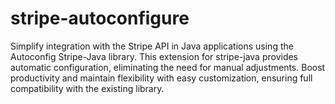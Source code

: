 # stripe-autoconfigure
Simplify integration with the Stripe API in Java applications using the Autoconfig Stripe-Java library. This extension for stripe-java provides automatic configuration, eliminating the need for manual adjustments. Boost productivity and maintain flexibility with easy customization, ensuring full compatibility with the existing library.
